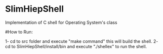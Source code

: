 # SlimHiepShell

Implementation of C shell for Operating System's class


#How to Run:

1-  cd to src folder and execute "make command"  this will build the shell.
2-  cd to SlimHiepShell/install/bin and execute "./shellex" to run the shell.
